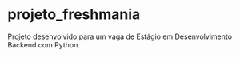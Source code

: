 # projeto_freshmania
Projeto desenvolvido para um vaga de Estágio em Desenvolvimento Backend com Python.
